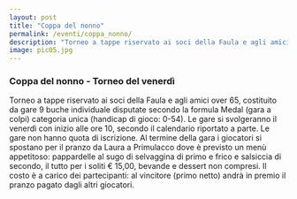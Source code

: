 ```yaml
---
layout: post
title: "Coppa del nonno"
permalink: /eventi/coppa_nonno/
description: "Torneo a tappe riservato ai soci della Faula e agli amici over 65"
image: pic05.jpg
---
```


###  Coppa del nonno - Torneo del venerdì

Torneo a tappe riservato ai soci della Faula e agli amici over 65, costituito da gare 9 buche individuale
disputate secondo la formula Medal (gara a colpi) categoria unica (handicap di gioco: 0-54).
Le gare si svolgeranno il venerdì con inizio alle ore 10, secondo il calendario riportato a parte.
Le gare non hanno quota di iscrizione. Al termine della gara i giocatori si spostano per il pranzo da Laura a
Primulacco dove è previsto un menù appetitoso: pappardelle al sugo di selvaggina di primo e frico e
salsiccia di secondo, il tutto per i soliti € 15,00, bevande e dessert non compresi. Il costo è a carico dei
partecipanti: al vincitore (primo netto) andrà in premio il pranzo pagato dagli altri giocatori.